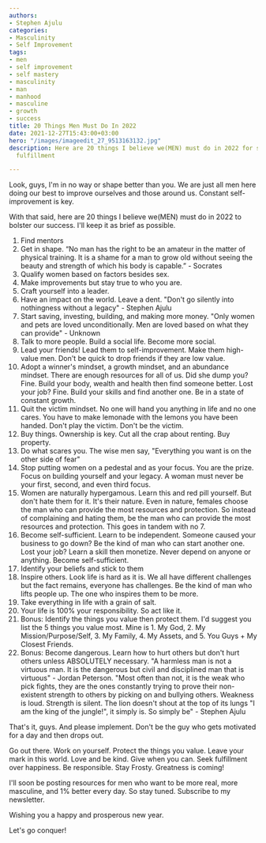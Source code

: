 ```yaml
---
authors:
- Stephen Ajulu
categories:
- Masculinity
- Self Improvement
tags:
- men
- self improvement
- self mastery
- masculinity
- man
- manhood
- masculine
- growth
- success
title: 20 Things Men Must Do In 2022
date: 2021-12-27T15:43:00+03:00
hero: "/images/imageedit_27_9513163132.jpg"
description: Here are 20 things I believe we(MEN) must do in 2022 for success and
  fulfillment

---
```

Look, guys, I'm in no way or shape better than you. We are just all men here doing our best to improve ourselves and those around us. Constant self-improvement is key.

With that said, here are 20 things I believe we(MEN) must do in 2022 to bolster our success. I'll keep it as brief as possible.

 1. Find mentors
 2. Get in shape. “No man has the right to be an amateur in the matter of physical training. It is a shame for a man to grow old without seeing the beauty and strength of which his body is capable.” - Socrates
 3. Qualify women based on factors besides sex.
 4. Make improvements but stay true to who you are.
 5. Craft yourself into a leader.
 6. Have an impact on the world. Leave a dent. "Don't go silently into nothingness without a legacy" - Stephen Ajulu
 7. Start saving, investing, building, and making more money. "Only women and pets are loved unconditionally. Men are loved based on what they can provide" - Unknown
 8. Talk to more people. Build a social life. Become more social.
 9. Lead your friends! Lead them to self-improvement. Make them high-value men. Don't be quick to drop friends if they are low value.
10. Adopt a winner's mindset, a growth mindset, and an abundance mindset. There are enough resources for all of us. Did she dump you? Fine. Build your body, wealth and health then find someone better. Lost your job? Fine. Build your skills and find another one. Be in a state of constant growth.
11. Quit the victim mindset. No one will hand you anything in life and no one cares. You have to make lemonade with the lemons you have been handed. Don't play the victim. Don't be the victim.
12. Buy things. Ownership is key. Cut all the crap about renting. Buy property.
13. Do what scares you. The wise men say, "Everything you want is on the other side of fear"
14. Stop putting women on a pedestal and as your focus. You are the prize. Focus on building yourself and your legacy. A woman must never be your first, second, and even third focus.
15. Women are naturally hypergamous. Learn this and red pill yourself. But don't hate them for it. It's their nature. Even in nature, females choose the man who can provide the most resources and protection. So instead of complaining and hating them, be the man who can provide the most resources and protection. This goes in tandem with no 7.
16. Become self-sufficient. Learn to be independent. Someone caused your business to go down? Be the kind of man who can start another one. Lost your job? Learn a skill then monetize. Never depend on anyone or anything. Become self-sufficient.
17. Identify your beliefs and stick to them
18. Inspire others. Look life is hard as it is. We all have different challenges but the fact remains, everyone has challenges. Be the kind of man who lifts people up. The one who inspires them to be more.
19. Take everything in life with a grain of salt.
20. Your life is 100% your responsibility. So act like it.
21. Bonus: Identify the things you value then protect them. I'd suggest you list the 5 things you value most. Mine is 1. My God, 2. My Mission/Purpose/Self, 3. My Family, 4. My Assets, and 5. You Guys + My Closest Friends.
22. Bonus: Become dangerous. Learn how to hurt others but don't hurt others unless ABSOLUTELY necessary. "A harmless man is not a virtuous man. It is the dangerous but civil and disciplined man that is virtuous" - Jordan Peterson. "Most often than not, it is the weak who pick fights, they are the ones constantly trying to prove their non-existent strength to others by picking on and bullying others. Weakness is loud. Strength is silent. The lion doesn't shout at the top of its lungs "I am the king of the jungle!", it simply is. So simply be" - Stephen Ajulu

That's it, guys. And please implement. Don't be the guy who gets motivated for a day and then drops out.

Go out there. Work on yourself. Protect the things you value. Leave your mark in this world. Love and be kind. Give when you can. Seek fulfillment over happiness. Be responsible. Stay Frosty. Greatness is coming!

I'll soon be posting resources for men who want to be more real, more masculine, and 1% better every day. So stay tuned. Subscribe to my newsletter.

Wishing you a happy and prosperous new year.

Let's go conquer!